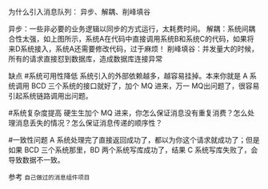 为什么引入消息队列：
    异步、解耦、削峰填谷


异步：一些非必要的业务逻辑以同步的方式运行，太耗费时间。
解耦：系统间耦合性太强，如上图所示，系统A在代码中直接调用系统B和系统C的代码，如果将来D系统接入，系统A还需要修改代码，过于麻烦！
削峰填谷：并发量大的时候，所有的请求直接怼到数据库，造成数据库连接异常


缺点
#系统可用性降低
系统引入的外部依赖越多，越容易挂掉。本来你就是 A 系统调用 BCD 三个系统的接口就好了，加个 MQ 进来，万一 MQ出问题了，很容易引起系统链路调用出问题。

#系统复杂度提高
硬生生加个 MQ 进来，你怎么保证消息没有重复消费？怎么处理消息丢失的情况？怎么保证消息传递的顺序性？

#一致性问题
A 系统处理完了直接返回成功了，都以为你这个请求就成功了；但是如果 BCD 三个系统那里，BD 两个系统写库成功了，结果 C 系统写库失败了，会导致数据不一致。




参考 `自己做过的消息组件项目`


